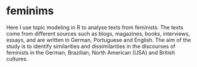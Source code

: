 # feminims

Here I use topic modeling in R to analyse texts from feminists. The texts come from different sources such as blogs, magazines, books, interviews, essays, and are written in German, Portuguese and English.
The aim of the study is to identify similarities and dissimilarities in the discourses of feminists in the German, Brazilian, North American (USA) and British cultures.
